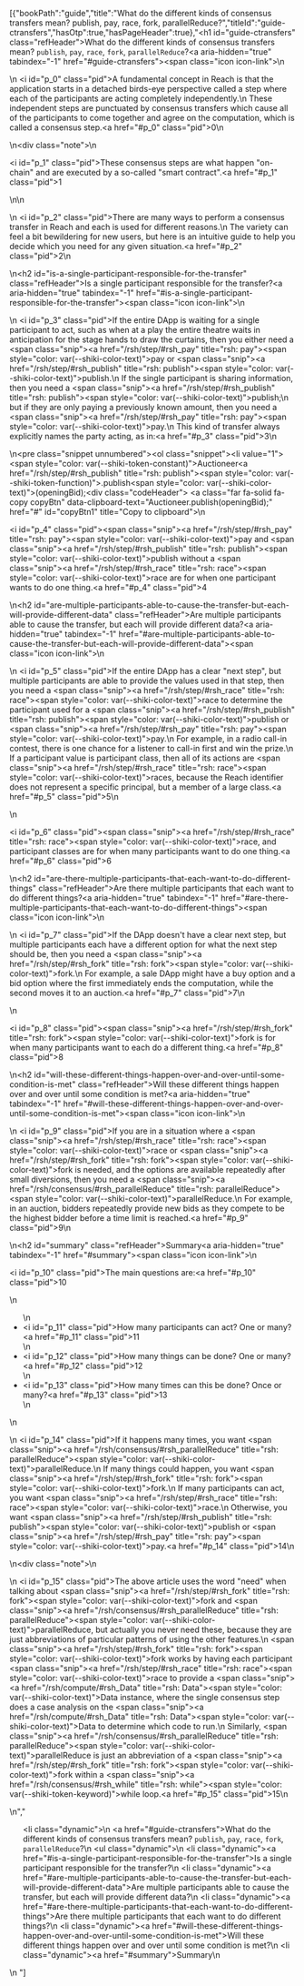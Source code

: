 [{"bookPath":"guide","title":"What do the different kinds of consensus transfers mean? publish, pay, race, fork, parallelReduce?","titleId":"guide-ctransfers","hasOtp":true,"hasPageHeader":true},"<h1 id=\"guide-ctransfers\" class=\"refHeader\">What do the different kinds of consensus transfers mean? <code>publish</code>, <code>pay</code>, <code>race</code>, <code>fork</code>, <code>parallelReduce</code>?<a aria-hidden=\"true\" tabindex=\"-1\" href=\"#guide-ctransfers\"><span class=\"icon icon-link\"></span></a></h1>\n<p>\n  <i id=\"p_0\" class=\"pid\"></i>A fundamental concept in Reach is that the application starts in a detached birds-eye perspective called a step where each of the participants are acting completely independently.\n  These independent steps are punctuated by consensus transfers which cause all of the participants to come together and agree on the computation, which is called a consensus step.<a href=\"#p_0\" class=\"pid\">0</a>\n</p>\n<div class=\"note\">\n  <p><i id=\"p_1\" class=\"pid\"></i>These consensus steps are what happen \"on-chain\" and are executed by a so-called \"smart contract\".<a href=\"#p_1\" class=\"pid\">1</a></p>\n</div>\n<p>\n  <i id=\"p_2\" class=\"pid\"></i>There are many ways to perform a consensus transfer in Reach and each is used for different reasons.\n  The variety can feel a bit bewildering for new users, but here is an intuitive guide to help you decide which you need for any given situation.<a href=\"#p_2\" class=\"pid\">2</a>\n</p>\n<h2 id=\"is-a-single-participant-responsible-for-the-transfer\" class=\"refHeader\">Is a single participant responsible for the transfer?<a aria-hidden=\"true\" tabindex=\"-1\" href=\"#is-a-single-participant-responsible-for-the-transfer\"><span class=\"icon icon-link\"></span></a></h2>\n<p>\n  <i id=\"p_3\" class=\"pid\"></i>If the entire DApp is waiting for a single participant to act, such as when at a play the entire theatre waits in anticipation for the stage hands to draw the curtains, then you either need a <span class=\"snip\"><a href=\"/rsh/step/#rsh_pay\" title=\"rsh: pay\"><span style=\"color: var(--shiki-color-text)\">pay</span></a></span> or <span class=\"snip\"><a href=\"/rsh/step/#rsh_publish\" title=\"rsh: publish\"><span style=\"color: var(--shiki-color-text)\">publish</span></a></span>.\n  If the single participant is sharing information, then you need a <span class=\"snip\"><a href=\"/rsh/step/#rsh_publish\" title=\"rsh: publish\"><span style=\"color: var(--shiki-color-text)\">publish</span></a></span>;\n  but if they are only paying a previously known amount, then you need a <span class=\"snip\"><a href=\"/rsh/step/#rsh_pay\" title=\"rsh: pay\"><span style=\"color: var(--shiki-color-text)\">pay</span></a></span>.\n  This kind of transfer always explicitly names the party acting, as in:<a href=\"#p_3\" class=\"pid\">3</a>\n</p>\n<pre class=\"snippet unnumbered\"><ol class=\"snippet\"><li value=\"1\"><span style=\"color: var(--shiki-token-constant)\">Auctioneer</span><a href=\"/rsh/step/#rsh_publish\" title=\"rsh: publish\"><span style=\"color: var(--shiki-token-function)\">.publish</span></a><span style=\"color: var(--shiki-color-text)\">(openingBid);</span></li></ol><div class=\"codeHeader\">&nbsp;<a class=\"far fa-solid fa-copy copyBtn\" data-clipboard-text=\"Auctioneer.publish(openingBid);\" href=\"#\" id=\"copyBtn1\" title=\"Copy to clipboard\"></a></div></pre>\n<p><i id=\"p_4\" class=\"pid\"></i><span class=\"snip\"><a href=\"/rsh/step/#rsh_pay\" title=\"rsh: pay\"><span style=\"color: var(--shiki-color-text)\">pay</span></a></span> and <span class=\"snip\"><a href=\"/rsh/step/#rsh_publish\" title=\"rsh: publish\"><span style=\"color: var(--shiki-color-text)\">publish</span></a></span> without a <span class=\"snip\"><a href=\"/rsh/step/#rsh_race\" title=\"rsh: race\"><span style=\"color: var(--shiki-color-text)\">race</span></a></span> are for when one participant wants to do one thing.<a href=\"#p_4\" class=\"pid\">4</a></p>\n<h2 id=\"are-multiple-participants-able-to-cause-the-transfer-but-each-will-provide-different-data\" class=\"refHeader\">Are multiple participants able to cause the transfer, but each will provide different data?<a aria-hidden=\"true\" tabindex=\"-1\" href=\"#are-multiple-participants-able-to-cause-the-transfer-but-each-will-provide-different-data\"><span class=\"icon icon-link\"></span></a></h2>\n<p>\n  <i id=\"p_5\" class=\"pid\"></i>If the entire DApp has a clear \"next step\", but multiple participants are able to provide the values used in that step, then you need a <span class=\"snip\"><a href=\"/rsh/step/#rsh_race\" title=\"rsh: race\"><span style=\"color: var(--shiki-color-text)\">race</span></a></span> to determine the participant used for a <span class=\"snip\"><a href=\"/rsh/step/#rsh_publish\" title=\"rsh: publish\"><span style=\"color: var(--shiki-color-text)\">publish</span></a></span> or <span class=\"snip\"><a href=\"/rsh/step/#rsh_pay\" title=\"rsh: pay\"><span style=\"color: var(--shiki-color-text)\">pay</span></a></span>.\n  For example, in a radio call-in contest, there is one chance for a listener to call-in first and win the prize.\n  If a participant value is participant class, then all of its actions are <span class=\"snip\"><a href=\"/rsh/step/#rsh_race\" title=\"rsh: race\"><span style=\"color: var(--shiki-color-text)\">race</span></a></span>s, because the Reach identifier does not represent a specific principal, but a member of a large class.<a href=\"#p_5\" class=\"pid\">5</a>\n</p>\n<p><i id=\"p_6\" class=\"pid\"></i><span class=\"snip\"><a href=\"/rsh/step/#rsh_race\" title=\"rsh: race\"><span style=\"color: var(--shiki-color-text)\">race</span></a></span>, and participant classes are for when many participants want to do one thing.<a href=\"#p_6\" class=\"pid\">6</a></p>\n<h2 id=\"are-there-multiple-participants-that-each-want-to-do-different-things\" class=\"refHeader\">Are there multiple participants that each want to do different things?<a aria-hidden=\"true\" tabindex=\"-1\" href=\"#are-there-multiple-participants-that-each-want-to-do-different-things\"><span class=\"icon icon-link\"></span></a></h2>\n<p>\n  <i id=\"p_7\" class=\"pid\"></i>If the DApp doesn't have a clear next step, but multiple participants each have a different option for what the next step should be, then you need a <span class=\"snip\"><a href=\"/rsh/step/#rsh_fork\" title=\"rsh: fork\"><span style=\"color: var(--shiki-color-text)\">fork</span></a></span>.\n  For example, a sale DApp might have a buy option and a bid option where the first immediately ends the computation, while the second moves it to an auction.<a href=\"#p_7\" class=\"pid\">7</a>\n</p>\n<p><i id=\"p_8\" class=\"pid\"></i><span class=\"snip\"><a href=\"/rsh/step/#rsh_fork\" title=\"rsh: fork\"><span style=\"color: var(--shiki-color-text)\">fork</span></a></span> is for when many participants want to each do a different thing.<a href=\"#p_8\" class=\"pid\">8</a></p>\n<h2 id=\"will-these-different-things-happen-over-and-over-until-some-condition-is-met\" class=\"refHeader\">Will these different things happen over and over until some condition is met?<a aria-hidden=\"true\" tabindex=\"-1\" href=\"#will-these-different-things-happen-over-and-over-until-some-condition-is-met\"><span class=\"icon icon-link\"></span></a></h2>\n<p>\n  <i id=\"p_9\" class=\"pid\"></i>If you are in a situation where a <span class=\"snip\"><a href=\"/rsh/step/#rsh_race\" title=\"rsh: race\"><span style=\"color: var(--shiki-color-text)\">race</span></a></span> or <span class=\"snip\"><a href=\"/rsh/step/#rsh_fork\" title=\"rsh: fork\"><span style=\"color: var(--shiki-color-text)\">fork</span></a></span> is needed, and the options are available repeatedly after small diversions, then you need a <span class=\"snip\"><a href=\"/rsh/consensus/#rsh_parallelReduce\" title=\"rsh: parallelReduce\"><span style=\"color: var(--shiki-color-text)\">parallelReduce</span></a></span>.\n  For example, in an auction, bidders repeatedly provide new bids as they compete to be the highest bidder before a time limit is reached.<a href=\"#p_9\" class=\"pid\">9</a>\n</p>\n<h2 id=\"summary\" class=\"refHeader\">Summary<a aria-hidden=\"true\" tabindex=\"-1\" href=\"#summary\"><span class=\"icon icon-link\"></span></a></h2>\n<p><i id=\"p_10\" class=\"pid\"></i>The main questions are:<a href=\"#p_10\" class=\"pid\">10</a></p>\n<ul>\n  <li><i id=\"p_11\" class=\"pid\"></i>How many participants can act? One or many?<a href=\"#p_11\" class=\"pid\">11</a></li>\n  <li><i id=\"p_12\" class=\"pid\"></i>How many things can be done? One or many?<a href=\"#p_12\" class=\"pid\">12</a></li>\n  <li><i id=\"p_13\" class=\"pid\"></i>How many times can this be done? Once or many?<a href=\"#p_13\" class=\"pid\">13</a></li>\n</ul>\n<p>\n  <i id=\"p_14\" class=\"pid\"></i>If it happens many times, you want <span class=\"snip\"><a href=\"/rsh/consensus/#rsh_parallelReduce\" title=\"rsh: parallelReduce\"><span style=\"color: var(--shiki-color-text)\">parallelReduce</span></a></span>.\n  If many things could happen, you want <span class=\"snip\"><a href=\"/rsh/step/#rsh_fork\" title=\"rsh: fork\"><span style=\"color: var(--shiki-color-text)\">fork</span></a></span>.\n  If many participants can act, you want <span class=\"snip\"><a href=\"/rsh/step/#rsh_race\" title=\"rsh: race\"><span style=\"color: var(--shiki-color-text)\">race</span></a></span>.\n  Otherwise, you want <span class=\"snip\"><a href=\"/rsh/step/#rsh_publish\" title=\"rsh: publish\"><span style=\"color: var(--shiki-color-text)\">publish</span></a></span> or <span class=\"snip\"><a href=\"/rsh/step/#rsh_pay\" title=\"rsh: pay\"><span style=\"color: var(--shiki-color-text)\">pay</span></a></span>.<a href=\"#p_14\" class=\"pid\">14</a>\n</p>\n<div class=\"note\">\n  <p>\n    <i id=\"p_15\" class=\"pid\"></i>The above article uses the word \"need\" when talking about <span class=\"snip\"><a href=\"/rsh/step/#rsh_fork\" title=\"rsh: fork\"><span style=\"color: var(--shiki-color-text)\">fork</span></a></span> and <span class=\"snip\"><a href=\"/rsh/consensus/#rsh_parallelReduce\" title=\"rsh: parallelReduce\"><span style=\"color: var(--shiki-color-text)\">parallelReduce</span></a></span>, but actually you never need these, because they are just abbreviations of particular patterns of using the other features.\n    <span class=\"snip\"><a href=\"/rsh/step/#rsh_fork\" title=\"rsh: fork\"><span style=\"color: var(--shiki-color-text)\">fork</span></a></span> works by having each participant <span class=\"snip\"><a href=\"/rsh/step/#rsh_race\" title=\"rsh: race\"><span style=\"color: var(--shiki-color-text)\">race</span></a></span> to provide a <span class=\"snip\"><a href=\"/rsh/compute/#rsh_Data\" title=\"rsh: Data\"><span style=\"color: var(--shiki-color-text)\">Data</span></a></span> instance, where the single consensus step does a case analysis on the <span class=\"snip\"><a href=\"/rsh/compute/#rsh_Data\" title=\"rsh: Data\"><span style=\"color: var(--shiki-color-text)\">Data</span></a></span> to determine which code to run.\n    Similarly, <span class=\"snip\"><a href=\"/rsh/consensus/#rsh_parallelReduce\" title=\"rsh: parallelReduce\"><span style=\"color: var(--shiki-color-text)\">parallelReduce</span></a></span> is just an abbreviation of a <span class=\"snip\"><a href=\"/rsh/step/#rsh_fork\" title=\"rsh: fork\"><span style=\"color: var(--shiki-color-text)\">fork</span></a></span> within a <span class=\"snip\"><a href=\"/rsh/consensus/#rsh_while\" title=\"rsh: while\"><span style=\"color: var(--shiki-token-keyword)\">while</span></a></span> loop.<a href=\"#p_15\" class=\"pid\">15</a>\n  </p>\n</div>","<ul><li class=\"dynamic\">\n    <a href=\"#guide-ctransfers\">What do the different kinds of consensus transfers mean? <code>publish</code>, <code>pay</code>, <code>race</code>, <code>fork</code>, <code>parallelReduce</code>?</a>\n    <ul class=\"dynamic\">\n      <li class=\"dynamic\"><a href=\"#is-a-single-participant-responsible-for-the-transfer\">Is a single participant responsible for the transfer?</a></li>\n      <li class=\"dynamic\"><a href=\"#are-multiple-participants-able-to-cause-the-transfer-but-each-will-provide-different-data\">Are multiple participants able to cause the transfer, but each will provide different data?</a></li>\n      <li class=\"dynamic\"><a href=\"#are-there-multiple-participants-that-each-want-to-do-different-things\">Are there multiple participants that each want to do different things?</a></li>\n      <li class=\"dynamic\"><a href=\"#will-these-different-things-happen-over-and-over-until-some-condition-is-met\">Will these different things happen over and over until some condition is met?</a></li>\n      <li class=\"dynamic\"><a href=\"#summary\">Summary</a></li>\n    </ul>\n  </li></ul>"]